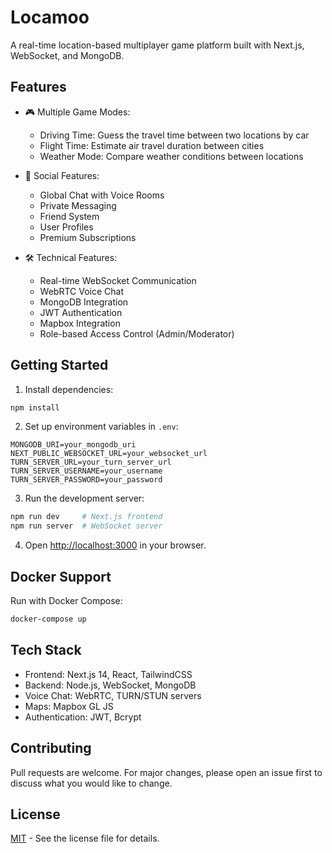 # Locamoo

A real-time location-based multiplayer game platform built with Next.js, WebSocket, and MongoDB.

## Features

- 🎮 Multiple Game Modes:
  - Driving Time: Guess the travel time between two locations by car
  - Flight Time: Estimate air travel duration between cities
  - Weather Mode: Compare weather conditions between locations

- 👥 Social Features:
  - Global Chat with Voice Rooms
  - Private Messaging
  - Friend System
  - User Profiles
  - Premium Subscriptions

- 🛠️ Technical Features:
  - Real-time WebSocket Communication
  - WebRTC Voice Chat
  - MongoDB Integration
  - JWT Authentication
  - Mapbox Integration
  - Role-based Access Control (Admin/Moderator)

## Getting Started

1. Install dependencies:
```bash
npm install
```

2. Set up environment variables in `.env`:
```env
MONGODB_URI=your_mongodb_uri
NEXT_PUBLIC_WEBSOCKET_URL=your_websocket_url
TURN_SERVER_URL=your_turn_server_url
TURN_SERVER_USERNAME=your_username
TURN_SERVER_PASSWORD=your_password
```

3. Run the development server:
```bash
npm run dev     # Next.js frontend
npm run server  # WebSocket server
```

4. Open [http://localhost:3000](http://localhost:3000) in your browser.

## Docker Support

Run with Docker Compose:
```bash
docker-compose up
```

## Tech Stack

- Frontend: Next.js 14, React, TailwindCSS
- Backend: Node.js, WebSocket, MongoDB
- Voice Chat: WebRTC, TURN/STUN servers
- Maps: Mapbox GL JS
- Authentication: JWT, Bcrypt

## Contributing

Pull requests are welcome. For major changes, please open an issue first to discuss what you would like to change.

## License

[MIT](LICENSE) - See the license file for details.

